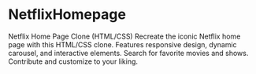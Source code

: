 # NetflixHomepage
Netflix Home Page Clone (HTML/CSS)  Recreate the iconic Netflix home page with this HTML/CSS clone. Features responsive design, dynamic carousel, and interactive elements. Search for favorite movies and shows. Contribute and customize to your liking.
